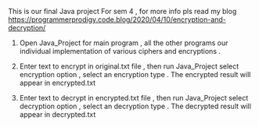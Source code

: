 This is our final Java project For sem 4 , for more info pls read my blog
https://programmerprodigy.code.blog/2020/04/10/encryption-and-decryption/

1. Open Java_Project for main program , all the other programs our individual implementation of various ciphers and encryptions  .

2. Enter text to encrypt in original.txt file , then run Java_Project select encryption option , select an encryption type . The encrypted result will appear in encrypted.txt


3. Enter text to decrypt in encrypted.txt file , then run Java_Project select decryption option , select an decryption type . The decrypted result will appear in decrypted.txt

